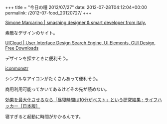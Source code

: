+++
title = "今日の糧 2012/07/27"
date: 2012-07-28T04:12:04+00:00
permalink: /2012-07-food_20120727/
+++
<section> 

<div>
  <a href="http://simonemarcarino.com/">Simone Marcarino | smashing designer &#038; smart developer from italy.</a>
</div>

素敵なデザインのサイト。 </section> <section> 

<div>
  <a href="http://ui-cloud.com/">UICloud | User Interface Design Search Engine, UI Elements, GUI Design, Free Downloads</a>
</div>

デザインを探すときに便利そう。 </section> <section> 

<div>
  <a href="http://iconmonstr.com/">iconmonstr</a>
</div>

シンプルなアイコンがたくさんあって便利そう。
  
商用利用可能ってかいてあるけどその先が読めない。 </section> <section> 

<div>
  <a href="http://www.lifehacker.jp/2012/07/120727best_nap_time.html">効果を最大化させるなら「昼寝時間は10分がベスト」という研究結果 : ライフハッカー［日本版］</a>
</div>

寝すぎると起動に時間がかかるんです。 </section>